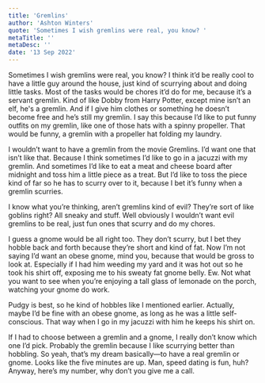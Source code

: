 ```yaml
---
title: 'Gremlins'
author: 'Ashton Winters'
quote: 'Sometimes I wish gremlins were real, you know? '
metaTitle: ''
metaDesc: ''
date: '13 Sep 2022'
---
```


Sometimes I wish gremlins were real, you know? I think it’d be really cool to have a little guy around the house, just kind of scurrying about and doing little tasks. Most of the tasks would be chores it’d do for me, because it’s a servant gremlin. Kind of like Dobby from Harry Potter, except mine isn’t an elf, he's a gremlin. And if I give him clothes or something he doesn’t become free and he’s still my gremlin. I say this because I’d like to put funny outfits on my gremlin, like one of those hats with a spinny propeller. That would be funny, a gremlin with a propeller hat folding my laundry.

I wouldn’t want to have a gremlin from the movie Gremlins. I’d want one that isn’t like that. Because I think sometimes I’d like to go in a jacuzzi with my gremlin. And sometimes I’d like to eat a meat and cheese board after midnight and toss him a little piece as a treat. But I’d like to toss the piece kind of far so he has to scurry over to it, because I bet it’s funny when a gremlin scurries.

I know what you’re thinking, aren’t gremlins kind of evil? They’re sort of like goblins right? All sneaky and stuff. Well obviously I wouldn’t want evil gremlins to be real, just fun ones that scurry and do my chores.

I guess a gnome would be all right too. They don’t scurry, but I bet they hobble back and forth because they’re short and kind of fat. Now I’m not saying I’d want an obese gnome, mind you, because that would be gross to look at. Especially if I had him weeding my yard and it was hot out so he took his shirt off, exposing me to his sweaty fat gnome belly. Ew. Not what you want to see when you’re enjoying a tall glass of lemonade on the porch, watching your gnome do work.

Pudgy is best, so he kind of hobbles like I mentioned earlier. Actually, maybe I’d be fine with an obese gnome, as long as he was a little self-conscious. That way when I go in my jacuzzi with him he keeps his shirt on.

If I had to choose between a gremlin and a gnome, I really don’t know which one I’d pick. Probably the gremlin because I like scurrying better than hobbling.
So yeah, that’s my dream basically—to have a real gremlin or gnome. Looks like the five minutes are up. Man, speed dating is fun, huh? Anyway, here’s my number, why don’t you give me a call. 
